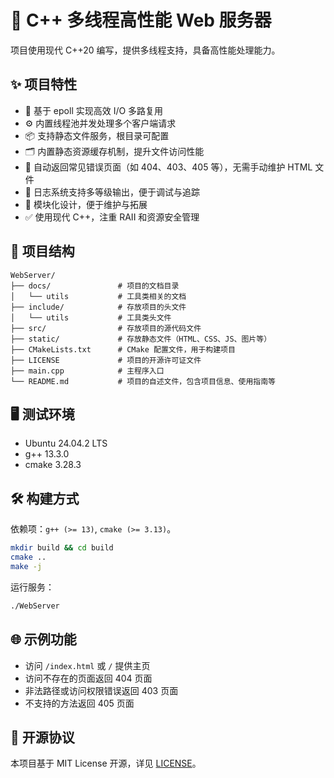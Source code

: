 # 🚀 C++ 多线程高性能 Web 服务器

项目使用现代 C++20 编写，提供多线程支持，具备高性能处理能力。

## ✨ 项目特性

- 🔧 基于 epoll 实现高效 I/O 多路复用
- ⚙️ 内置线程池并发处理多个客户端请求
- 📦 支持静态文件服务，根目录可配置
- 🗂️ 内置静态资源缓存机制，提升文件访问性能
- 🚫 自动返回常见错误页面（如 404、403、405 等），无需手动维护 HTML 文件
- 🧾 日志系统支持多等级输出，便于调试与追踪
- 🧱 模块化设计，便于维护与拓展
- ✅ 使用现代 C++，注重 RAII 和资源安全管理

## 📁 项目结构

```
WebServer/
├── docs/               # 项目的文档目录
│   └── utils           # 工具类相关的文档
├── include/            # 存放项目的头文件
│   └── utils           # 工具类头文件
├── src/                # 存放项目的源代码文件
├── static/             # 存放静态文件（HTML、CSS、JS、图片等）
├── CMakeLists.txt      # CMake 配置文件，用于构建项目
├── LICENSE             # 项目的开源许可证文件
├── main.cpp            # 主程序入口
└── README.md           # 项目的自述文件，包含项目信息、使用指南等
```

## 🖥️ 测试环境

- Ubuntu 24.04.2 LTS
- g++ 13.3.0
- cmake 3.28.3

## 🛠️ 构建方式

依赖项：`g++ (>= 13)`, `cmake (>= 3.13)`。

```bash
mkdir build && cd build
cmake ..
make -j
```

运行服务：

```bash
./WebServer
```

## 🌐 示例功能

- 访问 `/index.html` 或 `/` 提供主页
- 访问不存在的页面返回 404 页面
- 非法路径或访问权限错误返回 403 页面
- 不支持的方法返回 405 页面

## 📄 开源协议

本项目基于 MIT License 开源，详见 [LICENSE](./LICENSE)。
